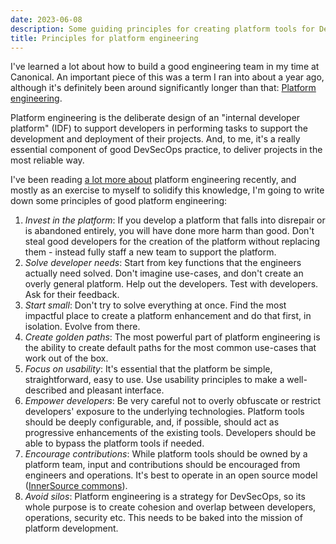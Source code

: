 ```yaml
---
date: 2023-06-08
description: Some guiding principles for creating platform tools for DevSecOps enablement
title: Principles for platform engineering
---
```


I've learned a lot about how to build a good engineering team in my time at Canonical. An important piece of this was a term I ran into about a year ago, although it's definitely been around significantly longer than that: [Platform engineering](https://thenewstack.io/devops-is-dead-embrace-platform-engineering/).

Platform engineering is the deliberate design of an "internal developer platform" (IDF) to support developers in performing tasks to support the development and deployment of their projects. And, to me, it's a really essential component of good DevSecOps practice, to deliver projects in the most reliable way.

I've been reading [a lot more about](https://octopus.com/devops/platform-engineering/patterns-anti-patterns/) platform engineering recently, and mostly as an exercise to myself to solidify this knowledge, I'm going to write down some principles of good platform engineering:

1. *Invest in the platform*: If you develop a platform that falls into disrepair or is abandoned entirely, you will have done more harm than good. Don't steal good developers for the creation of the platform without replacing them - instead fully staff a new team to support the platform.
2. *Solve developer needs*: Start from key functions that the engineers actually need solved. Don't imagine use-cases, and don't create an overly general platform. Help out the developers. Test with developers. Ask for their feedback.
3. *Start small*: Don't try to solve everything at once. Find the most impactful place to create a platform enhancement and do that first, in isolation. Evolve from there.
4. *Create golden paths*: The most powerful part of platform engineering is the ability to create default paths for the most common use-cases that work out of the box.
5. *Focus on usability*: It's essential that the platform be simple, straightforward, easy to use. Use usability principles to make a well-described and pleasant interface.
6. *Empower developers*: Be very careful not to overly obfuscate or restrict developers' exposure to the underlying technologies. Platform tools should be deeply configurable, and, if possible, should act as progressive enhancements of the existing tools. Developers should be able to bypass the platform tools if needed.
7. *Encourage contributions*: While platform tools should be owned by a platform team, input and contributions should be encouraged from engineers and operations. It's best to operate in an open source model ([InnerSource commons](https://innersourcecommons.org/)).
8. *Avoid silos*: Platform engineering is a strategy for DevSecOps, so its whole purpose is to create cohesion and overlap between developers, operations, security etc. This needs to be baked into the mission of platform development.